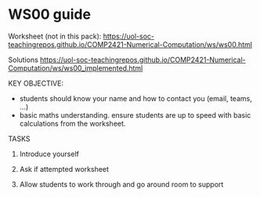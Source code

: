 # WS00 guide

Worksheet (not in this pack):
<https://uol-soc-teachingrepos.github.io/COMP2421-Numerical-Computation/ws/ws00.html>

Solutions
<https://uol-soc-teachingrepos.github.io/COMP2421-Numerical-Computation/ws/ws00_implemented.html>

KEY OBJECTIVE:

- students should know your name and how to contact you (email, teams, ...)
- basic maths understanding. ensure students are up to speed with basic calculations from the worksheet.

TASKS

1. Introduce yourself

2. Ask if attempted worksheet

3. Allow students to work through and go around room to support
